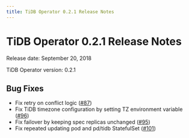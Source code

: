 ```yaml
---
title: TiDB Operator 0.2.1 Release Notes
---
```


# TiDB Operator 0.2.1 Release Notes

Release date: September 20, 2018

TiDB Operator version: 0.2.1

## Bug Fixes

- Fix retry on conflict logic ([#87](https://github.com/pingcap/tidb-operator/pull/87))
- Fix TiDB timezone configuration by setting TZ environment variable ([#96](https://github.com/pingcap/tidb-operator/pull/96))
- Fix failover by keeping spec replicas unchanged ([#95](https://github.com/pingcap/tidb-operator/pull/95))
- Fix repeated updating pod and pd/tidb StatefulSet ([#101](https://github.com/pingcap/tidb-operator/pull/101))
